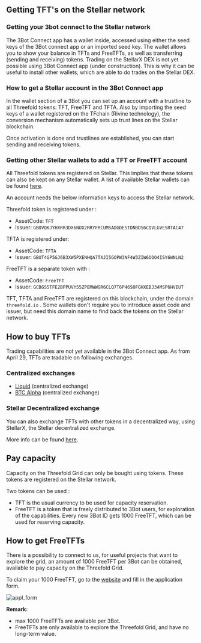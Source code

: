 ## Getting TFT's on the Stellar network

<!--
TODO Generic description to get yourself / your 3bot.connect on the stellar network and get (free) TFT's
-->

### Getting your 3bot connect to the Stellar network

The 3Bot Connect app has a wallet inside, accessed using either the seed keys of the 3Bot connect app or an imported seed key. 
The wallet allows you to show your balance in TFTs and FreeTFTs, as well as transferring (sending and receiving) tokens. 
Trading on the StellarX DEX is not yet possible using 3Bot Connect app (under construction). This is why it can be useful to install other wallets, which are able to do trades on the Stellar DEX. 

### How to get a Stellar account in the 3Bot Connect app

In the wallet section of a 3Bot you can set up an account with a trustline to all Threefold tokens: TFT, FreeTFT and TFTA. 
Also by importing the seed keys of a wallet registered on the TFchain (Rivine technology), the conversion mechanism automatically sets up trust lines on the Stellar blockchain. 

Once activation is done and trustlines are established, you can start sending and receiving tokens. 

### Getting other Stellar wallets to add a TFT or FreeTFT account

All Threefold tokens are registered on Stellar. This implies that these tokens can also be kept on any Stellar wallet.
A list of available Stellar wallets can be found [here](https://www.stellar.org/ecosystem/projects?tab=wallets#directory). 

An account needs the below information keys to access the Stellar network. 

Threefold token is registered under : 

- AssetCode: `TFT`
- Issuer: `GBOVQKJYHXRR3DX6NOX2RRYFRCUMSADGDESTDNBDS6CDVLGVESRTAC47`

TFTA is registered under:

- AssetCode: `TFTA`
- Issuer: `GBUT4GP5GJ6B3XW5PXENHQA7TXJI5GOPW3NF4W3ZIW6OOO4ISY6WNLN2`

FreeTFT is a separate token with : 

- AssetCode: `FreeTFT`
- Issuer: `GCBGS5TFE2BPPUVY55ZPEMWWGR6CLQ7T6P46SOFGHXEBJ34MSP6HVEUT`

TFT, TFTA and FreeTFT are registered on this blockchain, under the domain `threefold.io` . Some wallets don't require you to introduce asset code and issuer, but need this domain name to find back the tokens on the Stellar network.

## How to buy TFTs

Trading capabilities are not yet available in the 3Bot Connect app. 
As from April 29, TFTs are tradable on following exchanges. 

### Centralized exchanges

- [Liquid](https://www.liquid.com/) (centralized exchange)
- [BTC Alpha](https://btc-alpha.com/en/) (centralized exchange)

### Stellar Decentralized exchange

You can also exchange TFTs with other tokens in a decentralized way, using StellarX, the Stellar decentralized exchange. 

More info can be found [here](tft_stellarx.md).

## Pay capacity

Capacity on the Threefold Grid can only be bought using tokens. These tokens are registered on the Stellar network. 

Two tokens can be used : 

- TFT is the usual currency to be used for capacity reservation. 
- FreeTFT is a token that is freely distributed to 3Bot users, for exploration of the capabilities. Every new 3Bot ID gets 1000 FreeTFT, which can be used for reserving capacity.

## How to get FreeTFTs

There is a possibility to connect to us, for useful projects that want to explore the grid, an amount of 1000 FreeTFT per 3Bot can be obtained, available to pay capacity on the Threefold Grid. 

To claim your 1000 FreeTFT, go to the [website](https://www.getfreetft.threefold.io) and fill in the application form.

![appl_form](getfreetft_application_form.png ':size=500x620')

<!--- TODO add FreeTFT faucet website, testnet already available :
https://testnet.threefold.io/threefoldfoundation/stellar_faucet --->

<b/> Remark: </b> 

- max 1000 FreeTFTs are available per 3Bot. 
- FreeTFTs are only available to explore the Threefold Grid, and have no long-term value. 

